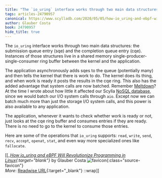 ```yaml
---
title: "The `io_uring` interface works through two main data structures: the ..."
tags: articles-24790957
canonical: https://www.scylladb.com/2020/05/05/how-io_uring-and-ebpf-will-revolutionize-programming-in-linux/
author: Glauber Costa
book: 24790957
hide_title: true
---
```


The `io_uring` interface works through two main data structures: the submission queue entry (sqe) and the completion queue entry (cqe). Instances of those structures live in a shared memory single-producer-single-consumer ring buffer between the kernel and the application.

The application asynchronously adds sqes to the queue (potentially many) and then tells the kernel that there is work to do. The kernel does its thing, and when work is ready it posts the results in the cqe ring. This also has the added advantage that system calls are now batched. Remember [Meltdown](https://www.scylladb.com/2018/01/07/cost-of-avoiding-a-meltdown/)? At the time I wrote about how little it affected our Scylla [NoSQL database](https://www.scylladb.com/resources/what-is-nosql/), since we would batch our I/O system calls through `aio`. Except now we can batch much more than just the storage I/O system calls, and this power is also available to any application.

The application, whenever it wants to check whether work is ready or not, just looks at the cqe ring buffer and consumes entries if they are ready. There is no need to go to the kernel to consume those entries.

Here are some of the operations that `io_uring` supports: `read`, `write`, `send`, `recv`, `accept`, `openat`, `stat`, and even way more specialized ones like `fallocate`.


[[<cite>_[How io_uring and eBPF Will Revolutionize Programming in Linux](https://www.scylladb.com/2020/05/05/how-io_uring-and-ebpf-will-revolutionize-programming-in-linux/){:target="_blank"}_</cite> by Glauber Costa ![favicon](https://s2.googleusercontent.com/s2/favicons?domain=www.scylladb.com){:class="source-favicon"}<br>
_More_: [Readwise URL](https://readwise.io/open/482766650){:target="_blank"}
::wrap]]